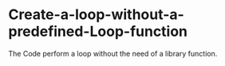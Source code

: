 # Create-a-loop-without-a-predefined-Loop-function
The Code perform a loop without the need of a library function.
